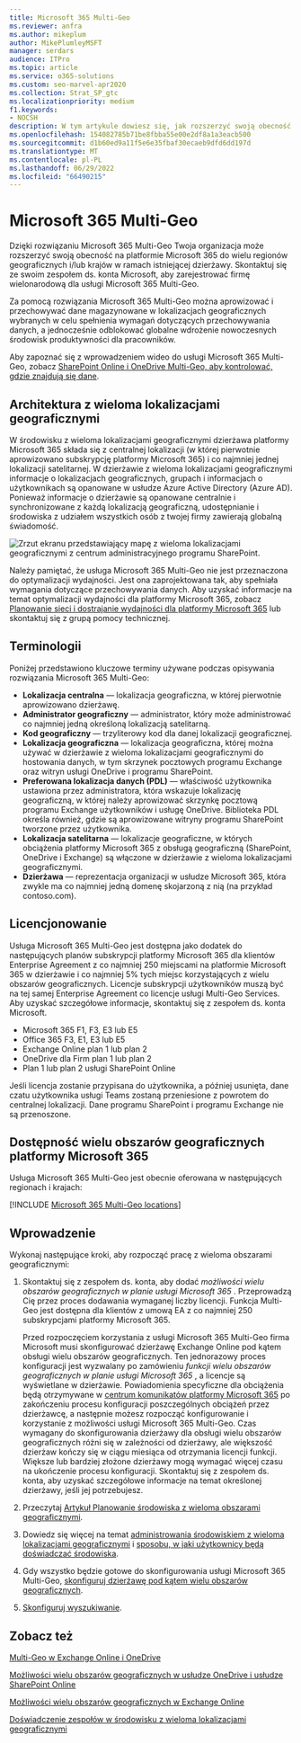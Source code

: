 ```yaml
---
title: Microsoft 365 Multi-Geo
ms.reviewer: anfra
ms.author: mikeplum
author: MikePlumleyMSFT
manager: serdars
audience: ITPro
ms.topic: article
ms.service: o365-solutions
ms.custom: seo-marvel-apr2020
ms.collection: Strat_SP_gtc
ms.localizationpriority: medium
f1.keywords:
- NOCSH
description: W tym artykule dowiesz się, jak rozszerzyć swoją obecność na platformie Microsoft 365 do wielu regionów geograficznych za pomocą usługi Microsoft 365 Multi-Geo.
ms.openlocfilehash: 154082785b71be8fbba55e00e2df8a1a3eacb500
ms.sourcegitcommit: d1b60ed9a11f5e6e35fbaf30ecaeb9dfd6dd197d
ms.translationtype: MT
ms.contentlocale: pl-PL
ms.lasthandoff: 06/29/2022
ms.locfileid: "66490215"
---
```

# <a name="microsoft-365-multi-geo"></a>Microsoft 365 Multi-Geo

Dzięki rozwiązaniu Microsoft 365 Multi-Geo Twoja organizacja może rozszerzyć swoją obecność na platformie Microsoft 365 do wielu regionów geograficznych i/lub krajów w ramach istniejącej dzierżawy. Skontaktuj się ze swoim zespołem ds. konta Microsoft, aby zarejestrować firmę wielonarodową dla usługi Microsoft 365 Multi-Geo.
  
Za pomocą rozwiązania Microsoft 365 Multi-Geo można aprowizować i przechowywać dane magazynowane w lokalizacjach geograficznych wybranych w celu spełnienia wymagań dotyczących przechowywania danych, a jednocześnie odblokować globalne wdrożenie nowoczesnych środowisk produktywności dla pracowników.

Aby zapoznać się z wprowadzeniem wideo do usługi Microsoft 365 Multi-Geo, zobacz [SharePoint Online i OneDrive Multi-Geo, aby kontrolować, gdzie znajdują się dane](https://www.youtube.com/watch?v=Do9U3JuROhk).

## <a name="multi-geo-architecture"></a>Architektura z wieloma lokalizacjami geograficznymi

W środowisku z wieloma lokalizacjami geograficznymi dzierżawa platformy Microsoft 365 składa się z centralnej lokalizacji (w której pierwotnie aprowizowano subskrypcję platformy Microsoft 365) i co najmniej jednej lokalizacji satelitarnej. W dzierżawie z wieloma lokalizacjami geograficznymi informacje o lokalizacjach geograficznych, grupach i informacjach o użytkownikach są opanowane w usłudze Azure Active Directory (Azure AD). Ponieważ informacje o dzierżawie są opanowane centralnie i synchronizowane z każdą lokalizacją geograficzną, udostępnianie i środowiska z udziałem wszystkich osób z twojej firmy zawierają globalną świadomość.

![Zrzut ekranu przedstawiający mapę z wieloma lokalizacjami geograficznymi z centrum administracyjnego programu SharePoint.](../media/multi-geo-world-map.png)

Należy pamiętać, że usługa Microsoft 365 Multi-Geo nie jest przeznaczona do optymalizacji wydajności. Jest ona zaprojektowana tak, aby spełniała wymagania dotyczące przechowywania danych. Aby uzyskać informacje na temat optymalizacji wydajności dla platformy Microsoft 365, zobacz [Planowanie sieci i dostrajanie wydajności dla platformy Microsoft 365](https://support.office.com/article/e5f1228c-da3c-4654-bf16-d163daee8848) lub skontaktuj się z grupą pomocy technicznej.

## <a name="terminology"></a>Terminologii

Poniżej przedstawiono kluczowe terminy używane podczas opisywania rozwiązania Microsoft 365 Multi-Geo:

- **Lokalizacja centralna** — lokalizacja geograficzna, w której pierwotnie aprowizowano dzierżawę.
- **Administrator geograficzny** — administrator, który może administrować co najmniej jedną określoną lokalizacją satelitarną.
- **Kod geograficzny** — trzyliterowy kod dla danej lokalizacji geograficznej.
- **Lokalizacja geograficzna** — lokalizacja geograficzna, której można używać w dzierżawie z wieloma lokalizacjami geograficznymi do hostowania danych, w tym skrzynek pocztowych programu Exchange oraz witryn usługi OneDrive i programu SharePoint.
- **Preferowana lokalizacja danych (PDL)** — właściwość użytkownika ustawiona przez administratora, która wskazuje lokalizację geograficzną, w której należy aprowizować skrzynkę pocztową programu Exchange użytkowników i usługę OneDrive. Biblioteka PDL określa również, gdzie są aprowizowane witryny programu SharePoint tworzone przez użytkownika.
- **Lokalizacja satelitarna** — lokalizacje geograficzne, w których obciążenia platformy Microsoft 365 z obsługą geograficzną (SharePoint, OneDrive i Exchange) są włączone w dzierżawie z wieloma lokalizacjami geograficznymi.
- **Dzierżawa** — reprezentacja organizacji w usłudze Microsoft 365, która zwykle ma co najmniej jedną domenę skojarzoną z nią (na przykład contoso.com).

## <a name="licensing"></a>Licencjonowanie

Usługa Microsoft 365 Multi-Geo jest dostępna jako dodatek do następujących planów subskrypcji platformy Microsoft 365 dla klientów Enterprise Agreement z co najmniej 250 miejscami na platformie Microsoft 365 w dzierżawie i co najmniej 5% tych miejsc korzystających z wielu obszarów geograficznych. Licencje subskrypcji użytkowników muszą być na tej samej Enterprise Agreement co licencje usługi Multi-Geo Services. Aby uzyskać szczegółowe informacje, skontaktuj się z zespołem ds. konta Microsoft.

- Microsoft 365 F1, F3, E3 lub E5
- Office 365 F3, E1, E3 lub E5
- Exchange Online plan 1 lub plan 2
- OneDrive dla Firm plan 1 lub plan 2
- Plan 1 lub plan 2 usługi SharePoint Online

Jeśli licencja zostanie przypisana do użytkownika, a później usunięta, dane czatu użytkownika usługi Teams zostaną przeniesione z powrotem do centralnej lokalizacji. Dane programu SharePoint i programu Exchange nie są przenoszone.

## <a name="microsoft-365-multi-geo-availability"></a>Dostępność wielu obszarów geograficznych platformy Microsoft 365

Usługa Microsoft 365 Multi-Geo jest obecnie oferowana w następujących regionach i krajach:

[!INCLUDE [Microsoft 365 Multi-Geo locations](../includes/microsoft-365-multi-geo-locations.md)]

## <a name="getting-started"></a>Wprowadzenie

Wykonaj następujące kroki, aby rozpocząć pracę z wieloma obszarami geograficznymi:

1. Skontaktuj się z zespołem ds. konta, aby dodać _możliwości wielu obszarów geograficznych w planie usługi Microsoft 365_ . Przeprowadzą Cię przez proces dodawania wymaganej liczby licencji. Funkcja Multi-Geo jest dostępna dla klientów z umową EA z co najmniej 250 subskrypcjami platformy Microsoft 365.

   Przed rozpoczęciem korzystania z usługi Microsoft 365 Multi-Geo firma Microsoft musi skonfigurować dzierżawę Exchange Online pod kątem obsługi wielu obszarów geograficznych. Ten jednorazowy proces konfiguracji jest wyzwalany po zamówieniu *funkcji wielu obszarów geograficznych w planie usługi Microsoft 365* , a licencje są wyświetlane w dzierżawie. Powiadomienia specyficzne dla obciążenia będą otrzymywane w [centrum komunikatów platformy Microsoft 365](https://support.office.com/article/38FB3333-BFCC-4340-A37B-DEDA509C2093) po zakończeniu procesu konfiguracji poszczególnych obciążeń przez dzierżawcę, a następnie możesz rozpocząć konfigurowanie i korzystanie z możliwości usługi Microsoft 365 Multi-Geo. Czas wymagany do skonfigurowania dzierżawy dla obsługi wielu obszarów geograficznych różni się w zależności od dzierżawy, ale większość dzierżaw kończy się w ciągu miesiąca od otrzymania licencji funkcji. Większe lub bardziej złożone dzierżawy mogą wymagać więcej czasu na ukończenie procesu konfiguracji. Skontaktuj się z zespołem ds. konta, aby uzyskać szczegółowe informacje na temat określonej dzierżawy, jeśli jej potrzebujesz.

2. Przeczytaj [Artykuł Planowanie środowiska z wieloma obszarami geograficznymi](plan-for-multi-geo.md).

3. Dowiedz się więcej na temat [administrowania środowiskiem z wieloma lokalizacjami geograficznymi](administering-a-multi-geo-environment.md) i [sposobu, w jaki użytkownicy będą doświadczać środowiska](multi-geo-user-experience.md).

4. Gdy wszystko będzie gotowe do skonfigurowania usługi Microsoft 365 Multi-Geo, [skonfiguruj dzierżawę pod kątem wielu obszarów geograficznych](multi-geo-tenant-configuration.md).

5. [Skonfiguruj wyszukiwanie](configure-search-for-multi-geo.md).

## <a name="see-also"></a>Zobacz też

[Multi-Geo w Exchange Online i OneDrive](https://Aka.ms/GoMultiGeo)

[Możliwości wielu obszarów geograficznych w usłudze OneDrive i usłudze SharePoint Online](multi-geo-capabilities-in-onedrive-and-sharepoint-online-in-microsoft-365.md)

[Możliwości wielu obszarów geograficznych w Exchange Online](multi-geo-capabilities-in-exchange-online.md)

[Doświadczenie zespołów w środowisku z wieloma lokalizacjami geograficznymi](/microsoftteams/teams-experience-o365odb-spo-multi-geo)
